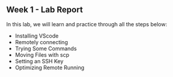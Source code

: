 ## Week 1 - Lab Report
In this lab, we will learn and practice through all the steps below: 
* Installing VScode
* Remotely connecting
* Trying Some Commands
* Moving Files with scp
* Setting an SSH Key
* Optimizing Remote Running

